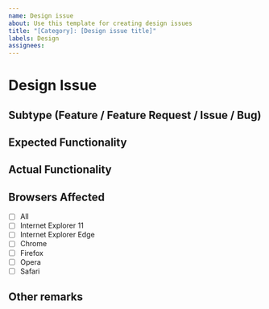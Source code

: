 ```yaml
---
name: Design issue
about: Use this template for creating design issues
title: "[Category]: [Design issue title]"
labels: Design
assignees: 
---
```

# Design Issue

## Subtype (Feature / Feature Request / Issue / Bug)



## Expected Functionality



## Actual Functionality



## Browsers Affected

- [ ] All
- [ ] Internet Explorer 11
- [ ] Internet Explorer Edge
- [ ] Chrome
- [ ] Firefox
- [ ] Opera
- [ ] Safari

## Other remarks

